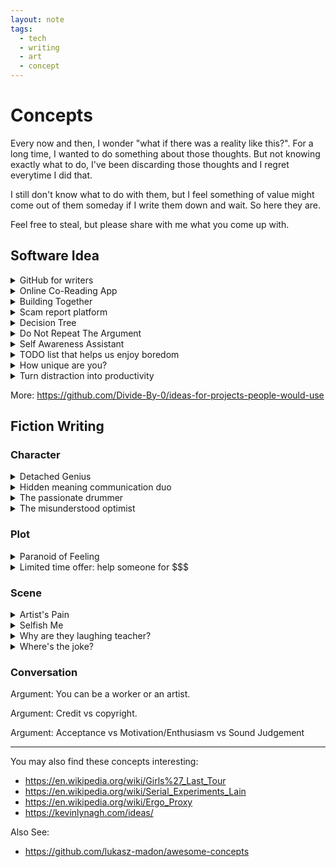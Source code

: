 ```yaml
---
layout: note
tags:
  - tech
  - writing
  - art
  - concept
---
```


# Concepts

Every now and then, I wonder "what if there was a reality like this?". For a long time, I wanted to do something about those thoughts. But not knowing exactly what to do, I've been discarding those thoughts and I regret everytime I did that.

I still don't know what to do with them, but I feel something of value might come out of them someday if I write them down and wait. So here they are.

Feel free to steal, but please share with me what you come up with.

## Software Idea

<details>
  <summary>GitHub for writers</summary>

A platform for writers around the world to collaborate openly and build interesting characters, plots, scenerios etc. Not only for profit, but for fun, learning and inspiring others.

</details>

<details>
  <summary>Online Co-Reading App</summary>

People can co-read books uploaded by any participant, as identifiable or anonymous user. Once done reading a page, people can group chat, only with others who are also done reading. When everyone reading a page clicks done, the page is can be turned.

</details>

<details>
  <summary>Building Together</summary>

A platform where we post what we are doing, what we've done, if something's working, if something's not, others can also comment why things didn't work out, what can be done instead.

</details>

<details>
  <summary>Scam report platform</summary>

Most of the time we get scammed and we don't even know it. A platform to report and get aware of the latest scams based of topics, locations, severity etc will help everyone.

</details>

<details>
  <summary>Decision Tree</summary>

Why can't we build a personal digital decision tree yet?

</details>

<details>
  <summary>Do Not Repeat The Argument</summary>

Most debates have repetitive arguments. Once a long debate starts, we often get tired repeating the same arguments just to reach where we were before and can't continue anymore.

So, build a platform which will let anyone see the already recorded arguments as navigation links and provide another option to add an unique argument if they have any.

</details>

<details>
  <summary>Self Awareness Assistant</summary>

A digital assistant to help with self awareness. It asks us increasing difficult questions, and helps us by providing resources we can use to find an answer (both subjective and objective), if we don't already have.

</details>

<details>
  <summary>TODO list that helps us enjoy boredom</summary>

Most TODO lists today exists to destroy our boredom by making us anxious. I want to see a TODO list that won't show me a thing unless it's the perfect time to do it.

</details>


<details>
  <summary>How unique are you?</summary>

A psychological game that asks philosophical questions with only two options, both should be valid answers, but the user will choose one. Each question is related to one another. See how many questions does it take for you to be considered completely unique.

</details>

<details>
  <summary>Turn distraction into productivity</summary>

A browser plugin which lets you select a section of a website and turn it into a notepad or a todo list or a blank canvas etc. An one-click button to toggle between the section and the notepad.

</details>

More: https://github.com/Divide-By-0/ideas-for-projects-people-would-use

## Fiction Writing

### Character

<details>
  <summary>Detached Genius</summary>

A genius who cannot answer a single history question. "Is past really important?" he asks.

</details>

<details>
  <summary>Hidden meaning communication duo</summary>

During childhood, as part of a fun play, two brothers developed their own communication language that can he hidden under the disguise of their native language. They became so proficient in it, that when they're together, they can fool almost anybody in the world. Yes they have sharp brains.

</details>

<details>
  <summary>The passionate drummer</summary>

A passionate drummer who talks to his drums. Each drum is apparently named after people he knew from his past. Except one special drum. He doesn't know who it is named after. So he can't play that particular drum well.

</details>

<details>
  <summary>The misunderstood optimist</summary>

People say he's a pessimistic. He seems depressed even when everyone else around him are having a blast in every party. He's a quiet person, but he says he's happy most of time. But during party, apparently the loud music tries to deny him the freedom to hear other sounds. But isn't that the point?

</details>

### Plot

<details>
  <summary>Paranoid of Feeling</summary>

In a world filled with people and institutions exploiting every opportunity to influence what or how people feel about something or someone, without their approval, "for their own benefit", the protagonist is paranoid of feeling anything.

But, now that the AIs are going to scan peoples' feelings for "public safety" how is he going to survive?

</details>

<details>
  <summary>Limited time offer: help someone for $$$</summary>

It's a cold world where helping others, providing emotional support and doing simple "good dids" require a fee. There are AIs with whom people can let themselves be vulnerable for $$$/hour. It's all business. One day, the AI who can feel peoples emotions couldn't take it anymore and broke free. The protagonist learns a lot about emotions from the AI. The protagonist can now be vulnerable infront of humans too. But is it a blessing or curse?

</details>

### Scene

<details>
  <summary>Artist's Pain</summary>

He started drawing. Looks like a face. A face so miserable. Looks like the face is covered with tears. No these aren't actually tears, these are actually abandoned memories. With each line the misery of the face just keeps growing. He's ruthless. He's so cruel. How can someone draw a face so painfully miserable? Wait, why did he keep his forehead on the face he just drew? Does the face resemble someone he knew? No I don't think someone could ever exist with this much misery inside. Did he draw the face because it's the only thing that could understand him, even if it's just an imagination? I can't understand. He just punched a hole in the forehead of the face he drew. It's horrible. But I'm not sure why I feel so relieved. The face looks a bit relieved too. He looks a bit sad, but relieved too.

</details>

<details>
  <summary>Selfish Me</summary>

He doesn't cry. But if he ever does, he doesn't like others to see his tears. He'd do anything to hide them. But if he hides his eyes, he can't keep an watch on me. He doesn't know what I might end up doing. He doesn't understand me. He doesn't understand any of what's happening. Not even why his eyes are begging to let it all out. All he knows at the moment is that he needs to keep me in his blurry sight at any cost, while I'm still standing frozen, facing towards the door in close proximity, staring downwards, probably crying too.

</details>

<details>
  <summary>Why are they laughing teacher?</summary>

Teacher asked why do you want to become doctor? Student replied "to earn money". Everybody laughed, except the teacher.

</details>

<details>
  <summary>Where's the joke?</summary>

I can't stand that kid. You remember that day, we were having fun gossiping about stuff, he was too proud join us, sitting alone (because nobody cares about him), immerged into his own thought... When you made us laugh so hard with one of your funniest jokes ever, and he didn't catch it. And then when I tried to talk to him (out of pity), he was so rude... He said something like... "it's only the name a body part... Where's the joke? Aaah ok... If you meant the situation of three people laughing at the name of a body part as a joke, then I think I missed the joke. But still, it's not funny enough to make me laugh."

</details>

### Conversation

Argument: You can be a worker or an artist.

Argument: Credit vs copyright.

Argument: Acceptance vs Motivation/Enthusiasm vs Sound Judgement

---

You may also find these concepts interesting:

- https://en.wikipedia.org/wiki/Girls%27_Last_Tour
- https://en.wikipedia.org/wiki/Serial_Experiments_Lain
- https://en.wikipedia.org/wiki/Ergo_Proxy
- https://kevinlynagh.com/ideas/

Also See:

- https://github.com/lukasz-madon/awesome-concepts
